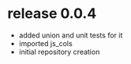 # release 0.0.4
 * added union and unit tests for it
 * imported js_cols
 * initial repository creation
